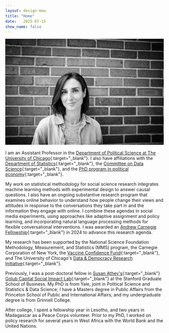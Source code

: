 ```yaml
---
layout: design-mow
title: "Home"
date:   2025-07-15
show_name: false
---
```

<div class="hero-section" markdown="1">
<img class="profile-image" src="/assets/molly_brick_2021.jpg" alt="Molly Offer-Westort" />

<div class="hero-content" markdown="1">

I am an Assistant Professor in the [Department of Political Science at The University of Chicago](https://political-science.uchicago.edu/){:target="_blank"}. 
I also have affiliations with the [Department of Statistics](https://stat.uchicago.edu/people/profile/molly-offer-westort/){:target="_blank"}, the [Committee on Data Science](https://codas.uchicago.edu/about/){:target="_blank"}, and the [PhD program in political economy](https://politicaleconomy.uchicago.edu/){:target="_blank"}. 

My work on statistical methodology for social science research integrates machine learning methods with experimental design to answer causal questions. 
I also have an ongoing substantive research program that examines online behavior to understand how people change their views and attitudes in response to the conversations they take part in and the information they engage with online. 
I combine these agendas in social media experiments, using approaches like adaptive assignment and policy learning, and incorporating natural language processing methods for flexible conversational interventions. 
I was awarded an [Andrew Carnegie Fellowship](https://www.carnegie.org/awards/honoree/molly-offer-westort/){:target="_blank"} in 2024 to advance this research agenda. 

My research has been supported by the National Science Foundation Methodology, Measurement, and Statistics (MMS) program, the Carnegie Corporation of New York, the [Vaccine Confidence Fund](https://vaccineconfidencefund.org/about/){:target="_blank"}, and The University of Chicago's [Data & Democracy Research Initiative](https://datascience.uchicago.edu/news/new-data-democracy-research-initiative-launched-at-university-of-chicago/){:target="_blank"}. 

Previously, I was a post-doctoral fellow in [Susan Athey's](https://athey.people.stanford.edu/){:target="_blank"} [Golub Capital Social Impact Lab](https://www.gsb.stanford.edu/faculty-research/centers-initiatives/sil){:target="_blank"} at the Stanford Graduate School of Business. 
My PhD is from Yale, joint in Political Science and Statistics & Data Science; I have a Masters degree in Public Affairs from the Princeton School of Public and International Affairs; and my undergraduate degree is from Grinnell College. 

After college, I spent a fellowship year in Lesotho, and two years in Madagascar as a Peace Corps volunteer. 
Prior to my PhD, I worked on policy research for several years in West Africa with the World Bank and the United Nations.

</div>
</div>